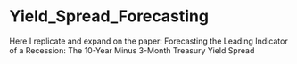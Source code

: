# Yield_Spread_Forecasting
Here I replicate and expand on the paper: Forecasting the Leading Indicator of a Recession: The 10-Year Minus 3-Month Treasury Yield Spread
